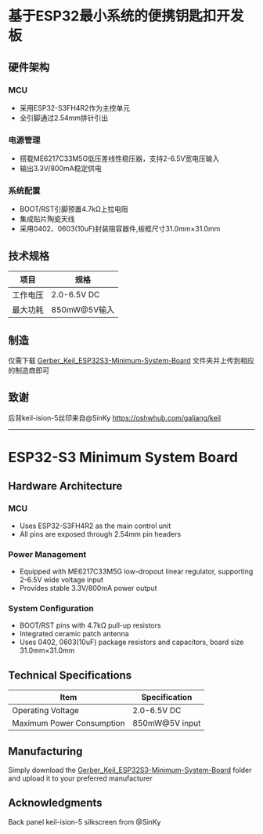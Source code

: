 # 基于ESP32最小系统的便携钥匙扣开发板

## 硬件架构

### MCU

- 采用ESP32-S3FH4R2作为主控单元
- 全引脚通过2.54mm排针引出

### 电源管理

- 搭载ME6217C33M5G低压差线性稳压器，支持2-6.5V宽电压输入
- 输出3.3V/800mA稳定供电

### 系统配置

- BOOT/RST引脚预置4.7kΩ上拉电阻
- 集成贴片陶瓷天线
- 采用0402、0603(10uF)封装阻容器件,板框尺寸31.0mm×31.0mm

## 技术规格

|项目|规格|
|--|--|
|工作电压|2.0-6.5V DC|
|最大功耗|850mW@5V输入|

## 制造

仅需下载 [Gerber_Keil_ESP32S3-Minimum-System-Board](Gerber_Keil_ESP32S3-Minimum-System-Board) 文件夹并上传到相应的制造商即可

## 致谢

后背keil-ision-5丝印来自@SinKy
https://oshwhub.com/galiang/keil

---

# ESP32-S3 Minimum System Board

## Hardware Architecture

### MCU

- Uses ESP32-S3FH4R2 as the main control unit
- All pins are exposed through 2.54mm pin headers

### Power Management

- Equipped with ME6217C33M5G low-dropout linear regulator, supporting 2-6.5V wide voltage input
- Provides stable 3.3V/800mA power output

### System Configuration

- BOOT/RST pins with 4.7kΩ pull-up resistors
- Integrated ceramic patch antenna
- Uses 0402, 0603(10uF) package resistors and capacitors, board size 31.0mm×31.0mm

## Technical Specifications

|Item|Specification|
|--|--|
|Operating Voltage|2.0-6.5V DC|
|Maximum Power Consumption|850mW@5V input|

## Manufacturing

Simply download the [Gerber_Keil_ESP32S3-Minimum-System-Board](Gerber_Keil_ESP32S3-Minimum-System-Board) folder and upload it to your preferred manufacturer

## Acknowledgments

Back panel keil-ision-5 silkscreen from @SinKy
